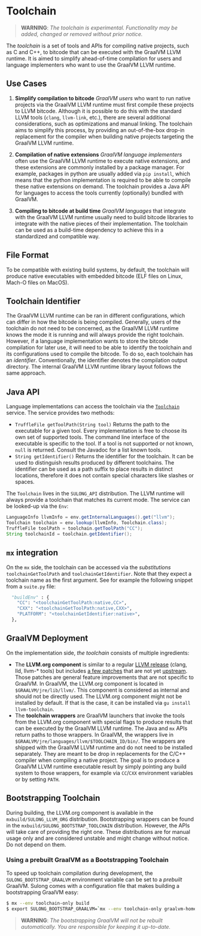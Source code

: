 # Toolchain

> **WARNING**: *The toolchain is experimental. Functionality may be added, changed or removed without prior notice.*

The *toolchain* is a set of tools and APIs for compiling native projects, such as C and C++,
to bitcode that can be executed with the GraalVM LLVM runtime.
It is aimed to simplify ahead-of-time compilation for users
and language implementers who want to use the GraalVM LLVM runtime.

## Use Cases

1. **Simplify compilation to bitcode**
  *GraalVM users* who want to run native projects via the GraalVM LLVM runtime
  must first compile these projects to LLVM bitcode.
  Although it is possible to do this with the standard LLVM tools (`clang`, `llvm-link`, etc.),
  there are several additional considerations, such as optimizations and manual linking.
  The toolchain aims to simplify this process, by providing an out-of-the-box drop-in replacement for the compiler
  when building native projects targeting the GraalVM LLVM runtime.

2. **Compilation of native extensions**
  *GraalVM language implementers* often use the GraalVM LLVM runtime to execute native extensions, 
  and these extensions are commonly installed by a package manager. 
  For example, packages in python are usually added via `pip install`, which means that the python
  implementation is required to be able to compile these native extensions on demand.
  The toolchain provides a Java API for languages to access the tools currently (optionally) bundled with GraalVM.

3. **Compiling to bitcode at build time**
  *GraalVM languages* that integrate with the GraalVM LLVM runtime usually need to build
  bitcode libraries to integrate with the native pieces of their implementation.
  The toolchain can be used as a build-time dependency to achieve this in a
  standardized and compatible way.

## File Format

To be compatible with existing build systems, by default, the toolchain will
produce native executables with embedded bitcode (ELF files on Linux, Mach-O
files on MacOS).

## Toolchain Identifier

The GraalVM LLVM runtime can be ran in different configurations, which can differ in how the bitcode is being compiled.
Generally, users of the toolchain do not need to be concerned, as the GraalVM LLVM runtime knows the mode it is running
and will always provide the right toolchain.
However, if a language implementation wants to store the
bitcode compilation for later use, it will need to be able to identify the toolchain and its configurations used to compile the bitcode.
To do so, each toolchain has an *identifier*.
Conventionally, the identifier denotes the compilation output directory.
The internal GraalVM LLVM runtime library layout follows the same approach.

## Java API

Language implementations can access the toolchain via the [`Toolchain`](../../sulong/projects/com.oracle.truffle.llvm.api/src/com/oracle/truffle/llvm/api/Toolchain.java) service.
The service provides two methods:

* `TruffleFile getToolPath(String tool)`
  Returns the path to the executable for a given tool.
  Every implementation is free to choose its own set of supported tools.
  The command line interface of the executable is specific to the tool.
  If a tool is not supported or not known, `null` is returned.
  Consult the Javadoc for a list known tools.
* `String getIdentifier()`
  Returns the identifier for the toolchain.
  It can be used to distinguish results produced by different toolchains.
  The identifier can be used as a path suffix to place results in distinct locations,
  therefore it does not contain special characters like slashes or spaces.

The `Toolchain` lives in the `SULONG_API` distribution.
The LLVM runtime will always provide a toolchain that matches its current mode.
The service can be looked-up via the `Env`:

```Java
LanguageInfo llvmInfo = env.getInternalLanguages().get("llvm");
Toolchain toolchain = env.lookup(llvmInfo, Toolchain.class);
TruffleFile toolPath = toolchain.getToolPath("CC");
String toolchainId = toolchain.getIdentifier();
```

## `mx` integration

On the `mx` side, the toolchain can be accessed via the *substitutions* `toolchainGetToolPath` and `toolchainGetIdentifier`.
Note that they expect a toolchain name as the first argument. See for example the following snippet from a `suite.py` file:

```python
  "buildEnv" : {
    "CC": "<toolchainGetToolPath:native,CC>",
    "CXX": "<toolchainGetToolPath:native,CXX>",
    "PLATFORM": "<toolchainGetIdentifier:native>",
  },
```

## GraalVM Deployment

On the implementation side, _the toolchain_ consists of multiple ingredients:

* The **LLVM.org component** is similar to a regular [LLVM release](https://llvm.org) (clang, lld, llvm-* tools)
  but includes [a few patches](../patches) that are not yet [upstream](https://github.com/llvm/llvm-project).
  Those patches are general feature improvements that are not specific to GraalVM.
  In GraalVM, the LLVM.org component is located in `$GRAALVM/jre/lib/llvm/`.
  This component is considered as internal and should not be directly used.
  The LLVM.org component might not be installed by default. If that is the case, it can be installed via `gu install llvm-toolchain`.
* The **toolchain wrappers** are GraalVM launchers that invoke the tools from the LLVM.org component with special flags
  to produce results that can be executed by the GraalVM LLVM runtime. The Java and `mx` APIs return paths to those wrappers.
  In GraalVM, the wrappers live in `$GRAALVM/jre/languages/llvm/$TOOLCHAIN_ID/bin/`. The wrappers are shipped with the
  GraalVM LLVM runtime and do not need to be installed separately.
  They are meant to be drop in replacements for the C/C++ compiler when compiling a native project.
  The goal is to produce a GraalVM LLVM runtime executable result by simply pointing any build system to those wrappers,
  for example via `CC`/`CXX` environment variables or by setting `PATH`.

## Bootstrapping Toolchain

During building, the LLVM.org component is available in the `mxbuild/SULONG_LLVM_ORG` distribution.
Bootstrapping wrappers can be found in the `mxbuild/SULONG_BOOTSTRAP_TOOLCHAIN` distribution.
However, the APIs will take care of providing the right one.
These distributions are for manual usage only and are considered unstable and might change without notice.
Do not depend on them.

### Using a prebuilt GraalVM as a Bootstrapping Toolchain

To speed up toolchain compilation during development, the `SULONG_BOOTSTRAP_GRAALVM` environment variable can be set
to a _prebuilt_ GraalVM. Sulong comes with a configuration file that makes building a bootstrapping GraalVM easy:

```bash
$ mx --env toolchain-only build
$ export SULONG_BOOTSTRAP_GRAALVM=`mx --env toolchain-only graalvm-home`
```
> **WARNING**: *The bootstrapping GraalVM will not be rebuilt automatically. You are responsible for keeping it up-to-date.*
